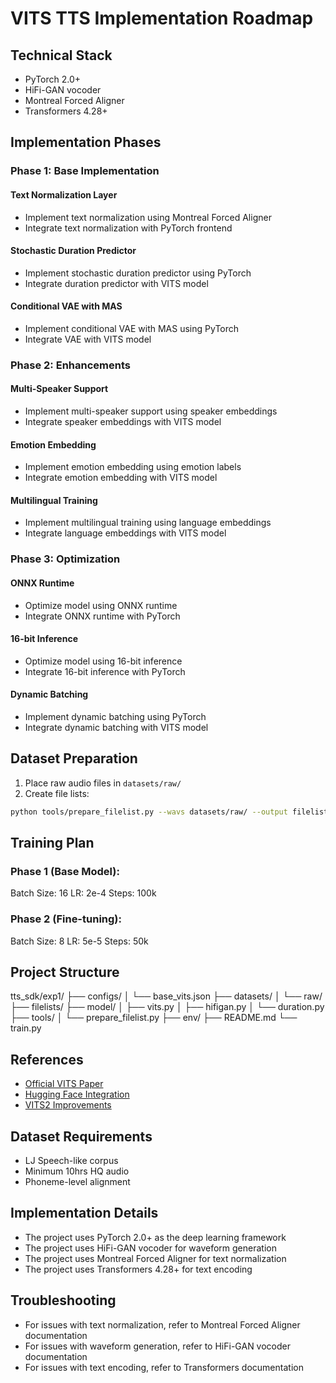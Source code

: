 # VITS TTS Implementation Roadmap

## Technical Stack
- PyTorch 2.0+
- HiFi-GAN vocoder
- Montreal Forced Aligner
- Transformers 4.28+

## Implementation Phases
### Phase 1: Base Implementation
#### Text Normalization Layer
- Implement text normalization using Montreal Forced Aligner
- Integrate text normalization with PyTorch frontend

#### Stochastic Duration Predictor
- Implement stochastic duration predictor using PyTorch
- Integrate duration predictor with VITS model

#### Conditional VAE with MAS
- Implement conditional VAE with MAS using PyTorch
- Integrate VAE with VITS model

### Phase 2: Enhancements
#### Multi-Speaker Support
- Implement multi-speaker support using speaker embeddings
- Integrate speaker embeddings with VITS model

#### Emotion Embedding
- Implement emotion embedding using emotion labels
- Integrate emotion embedding with VITS model

#### Multilingual Training
- Implement multilingual training using language embeddings
- Integrate language embeddings with VITS model

### Phase 3: Optimization
#### ONNX Runtime
- Optimize model using ONNX runtime
- Integrate ONNX runtime with PyTorch

#### 16-bit Inference
- Optimize model using 16-bit inference
- Integrate 16-bit inference with PyTorch

#### Dynamic Batching
- Implement dynamic batching using PyTorch
- Integrate dynamic batching with VITS model

## Dataset Preparation
1. Place raw audio files in `datasets/raw/`
2. Create file lists:
```bash
python tools/prepare_filelist.py --wavs datasets/raw/ --output filelists/
```

## Training Plan
### Phase 1 (Base Model):
   Batch Size: 16
   LR: 2e-4
   Steps: 100k

### Phase 2 (Fine-tuning):
   Batch Size: 8
   LR: 5e-5
   Steps: 50k

## Project Structure
tts_sdk/exp1/
├── configs/
│   └── base_vits.json
├── datasets/
│   └── raw/
├── filelists/
├── model/
│   ├── vits.py
│   ├── hifigan.py
│   └── duration.py
├── tools/
│   └── prepare_filelist.py
├── env/
├── README.md
└── train.py

## References
- [Official VITS Paper](https://arxiv.org/abs/2106.06103)
- [Hugging Face Integration](https://huggingface.co/docs/transformers/model_doc/vits)
- [VITS2 Improvements](https://github.com/p0p4k/vits2_pytorch)

## Dataset Requirements
- LJ Speech-like corpus
- Minimum 10hrs HQ audio
- Phoneme-level alignment

## Implementation Details
- The project uses PyTorch 2.0+ as the deep learning framework
- The project uses HiFi-GAN vocoder for waveform generation
- The project uses Montreal Forced Aligner for text normalization
- The project uses Transformers 4.28+ for text encoding

## Troubleshooting
- For issues with text normalization, refer to Montreal Forced Aligner documentation
- For issues with waveform generation, refer to HiFi-GAN vocoder documentation
- For issues with text encoding, refer to Transformers documentation
